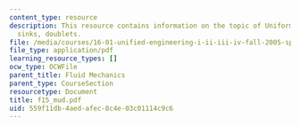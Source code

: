 ```yaml
---
content_type: resource
description: This resource contains information on the topic of Uniform flow, sources,
  sinks, doublets.
file: /media/courses/16-01-unified-engineering-i-ii-iii-iv-fall-2005-spring-2006/559f11db4aedafec8c4e03c01114c9c6_f15_mud.pdf
file_type: application/pdf
learning_resource_types: []
ocw_type: OCWFile
parent_title: Fluid Mechanics
parent_type: CourseSection
resourcetype: Document
title: f15_mud.pdf
uid: 559f11db-4aed-afec-8c4e-03c01114c9c6
---
```

